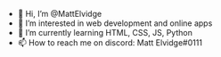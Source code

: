 - 👋 Hi, I’m @MattElvidge
- 👀 I’m interested in web development and online apps
- 🌱 I’m currently learning HTML, CSS, JS, Python
- 📫 How to reach me on discord: Matt Elvidge#0111

<!---
MattElvidge/MattElvidge is a ✨ special ✨ repository because its `README.md` (this file) appears on your GitHub profile.
You can click the Preview link to take a look at your changes.
--->
